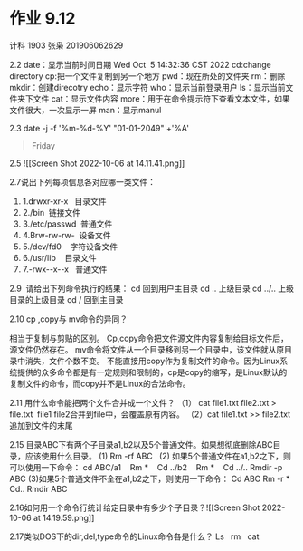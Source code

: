 #                 作业 9.12
计科 1903 张枭 201906062629

2.2 date：显示当前时间日期
Wed Oct  5 14:32:36 CST 2022
cd:change directory
cp:把一个文件复制到另一个地方
pwd：现在所处的文件夹
rm：删除
mkdir：创建direcotry
echo：显示字符
who：显示当前登录用户
ls：显示当前文件夹下文件
cat：显示文件内容
more：用于在命令提示符下查看文本文件，如果文件很大，一次显示一屏
man：显示manul

2.3 date -j -f '%m-%d-%Y' "01-01-2049" +'%A'
>Friday

2.5 
![[Screen Shot 2022-10-06 at 14.11.41.png]]

2.7说出下列每项信息各对应哪一类文件：

1.  1.drwxr-xr-x   目录文件
2.  2./bin  链接文件
3.  3./etc/passwd  普通文件
4.  4.Brw-rw-rw-  设备文件
5.  5./dev/fd0    字符设备文件
6.  6./usr/lib    目录文件
7.  7.-rwx--x--x   普通文件

2.9  请给出下列命令执行的结果：
cd 回到用户主目录
cd .. 上级目录
cd ../.. 上级目录的上级目录
cd / 回到主目录

2.10 cp ,copy与 mv命令的异同？

相当于复制与剪贴的区别。
Cp,copy命令把文件源文件内容复制给目标文件后，源文件仍然存在。
mv命令将文件从一个目录移到另一个目录中，该文件就从原目录中消失，文件个数不变。
不能直接用copy作为复制文件的命令。因为Linux系统提供的众多命令都是有一定规则和限制的，cp是copy的缩写，是Linux默认的复制文件的命令，而copy并不是Linux的合法命令。
  
2.11 用什么命令能把两个文件合并成一个文件？
（1） cat file1.txt file2.txt > file.txt  file1 file2合并到file中，会覆盖原有内容。
（2）cat file1.txt >> file2.txt  追加到文件的末尾

2.15 目录ABC下有两个子目录a1,b2以及5个普通文件。如果想彻底删除ABC目录，应该使用什么目录。
(1) Rm -rf ABC  
(2) 如果5个普通文件在a1,b2之下，则可以使用一下命令：
cd ABC/a1
   Rm *
   Cd ../b2
   Rm *
   Cd ../..
Rmdir -p ABC
(3)如果5个普通文件不全在a1,b2之下，则使用一下命令：
Cd ABC
Rm -r *
Cd..
Rmdir ABC

2.16如何用一个命令行统计给定目录中有多少个子目录？![[Screen Shot 2022-10-06 at 14.19.59.png]]

2.17类似DOS下的dir,del,type命令的Linux命令各是什么？
Ls   rm   cat